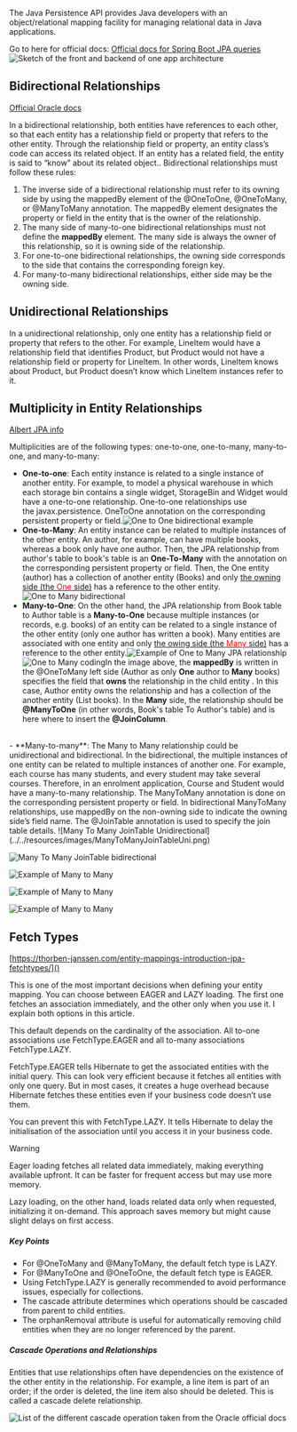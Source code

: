 The Java Persistence API provides Java developers with an object/relational mapping facility for managing relational data in Java applications.

Go to here for official docs:
[Official docs for Spring Boot JPA queries](https://docs.spring.io/spring-data/jpa/reference/jpa.html)
![Sketch of the front and backend of one app architecture](../../resources/images/Architecture.jpg)
## Bidirectional Relationships
 [Official Oracle docs](https://docs.oracle.com/cd/E19798-01/821-1841/bnbqi/index.html)
 
In a bidirectional relationship, both entities have references to each other, so that each entity has a relationship field or property that refers to the other entity. Through the relationship field or property, an entity class’s code can access its related object. If an entity has a related field, the entity is said to “know” about its related object.. Bidirectional relationships must follow these rules:

1. The inverse side of a bidirectional relationship must refer to its owning side by using the mappedBy element of the @OneToOne, @OneToMany, or @ManyToMany annotation. The mappedBy element designates the property or field in the entity that is the owner of the relationship.
2. The many side of many-to-one bidirectional relationships must not define the **mappedBy** element. The many side is always the owner of this relationship, so it is owning side of the relationship.
3. For one-to-one bidirectional relationships, the owning side corresponds to the side that contains the corresponding foreign key.
4. For many-to-many bidirectional relationships, either side may be the owning side.
## Unidirectional Relationships
In a unidirectional relationship, only one entity has a relationship field or property that refers to the other. For example, LineItem would have a relationship field that identifies Product, but Product would not have a relationship field or property for LineItem. In other words, LineItem knows about Product, but Product doesn’t know which LineItem instances refer to it.
## Multiplicity in Entity Relationships
[Albert JPA info](https://albertprofe.dev/springboot/boot-concepts-jpa-3.html)

Multiplicities are of the following types: one-to-one, one-to-many, many-to-one, and many-to-many:

- **One-to-one**: Each entity instance is related to a single instance of another entity. For example, to model a physical warehouse in which each storage bin contains a single widget, StorageBin and Widget would have a one-to-one relationship. One-to-one relationships use the javax.persistence. OneToOne annotation on the corresponding persistent property or field.![One to One bidirectional example](../../resources/images/OneToOneBidirectional.png)
- **One-to-Many**: An entity instance can be related to multiple instances of the other entity. An author, for example, can have multiple books, whereas a book only have one author.  Then, the JPA relationship from author's table to book's table is an **One-To-Many** with the annotation on the corresponding persistent property or field. Then, the One entity (author) has a collection of another entity (Books) and only <u>the owning side (the <font color="#ff0000">One</font> side)</u> has a reference to the other entity.![One to Many bidirectional](../../resources/images/OneToManyBi.png)
- **Many-to-One**: On the other hand, the JPA relationship from Book table to Author table is a **Many-to-One** because multiple instances (or records, e.g. books) of an entity can be related to a single instance of the other entity (only one author has written a book). Many entities are associated with one entity and only <u>the owing side (the <font color="#ff0000">Many</font> side)</u> has a reference to the other entity.![Example of One to Many JPA relationship](../../resources/images/JPAonetomany.png)![One to Many coding](../../resources/images/OnetoMany2.png)In the image above, the **mappedBy** is written in the @OneToMany left side (Author as only **One** author to **Many** books) specifies the field that **owns** the relationship in the child entity . In this case, Author entity owns the relationship and has a collection of the another entity (List<Book> books). In the **Many** side, the relationship should be **@ManyToOne** (in other words, Book's table To Author's table) and is here where to insert the **@JoinColumn**.  
<br>
- **Many-to-many**: The Many to Many relationship could be unidirectional and bidirectional. In the bidirectional, the multiple instances of one entity can be related to multiple instances of another one. For example, each course has many students, and every student may take several courses. Therefore, in an enrolment application, Course and Student would have a many-to-many relationship. The ManyToMany annotation is done on the corresponding persistent property or field. In bidirectional ManyToMany relationships, use mappedBy on the non-owning side to indicate the owning side’s field name. The @JoinTable annotation is used to specify the join table details.
![Many To Many JoinTable Unidirectional](../../resources/images/ManyToManyJoinTableUni.png)

![Many To Many JoinTable bidirectional](../../resources/images/MantToManyJoinTableBi.png)

![Example of Many to Many](../../resources/images/ManyToMany.png)

![Example of Many to Many](../../resources/images/ManyToMany2.png)

![Example of Many to Many](../../resources/images/ManyToMany3.png)

## Fetch Types
[https://thorben-janssen.com/entity-mappings-introduction-jpa-fetchtypes/]()

This is one of the most important decisions when defining your entity mapping. You can choose between EAGER and LAZY loading. The first one fetches an association immediately, and the other only when you use it. I explain both options in this article.

This default depends on the cardinality of the association. All to-one associations use FetchType.EAGER and all to-many associations FetchType.LAZY.

FetchType.EAGER tells Hibernate to get the associated entities with the initial query. This can look very efficient because it fetches all entities with only one query. But in most cases, it creates a huge overhead because Hibernate fetches these entities even if your business code doesn’t use them.

You can prevent this with FetchType.LAZY. It tells Hibernate to delay the initialisation of the association until you access it in your business code.

> [!warning] 
> Eager loading fetches all related data immediately, making everything available upfront. It can be faster for frequent access but may use more memory. 

Lazy loading, on the other hand, loads related data only when requested, initializing it on-demand. This approach saves memory but might cause slight delays on first access.
##### Key Points
- For @OneToMany and @ManyToMany, the default fetch type is LAZY.
- For @ManyToOne and @OneToOne, the default fetch type is EAGER.
- Using FetchType.LAZY is generally recommended to avoid performance issues, especially for collections.
- The cascade attribute determines which operations should be cascaded from parent to child entities.
- The orphanRemoval attribute is useful for automatically removing child entities when they are no longer referenced by the parent.

##### Cascade Operations and Relationships
Entities that use relationships often have dependencies on the existence of the other entity in the relationship. For example, a line item is part of an order; if the order is deleted, the line item also should be deleted. This is called a cascade delete relationship.

![List of the different cascade operation taken from the Oracle official docs](../../resources/images/CascadeOperations.png)